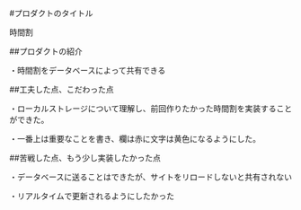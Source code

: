 #プロダクトのタイトル

時間割



##プロダクトの紹介

・時間割をデータベースによって共有できる



##工夫した点、こだわった点

・ローカルストレージについて理解し、前回作りたかった時間割を実装することができた。

・一番上は重要なことを書き、欄は赤に文字は黄色になるようにした。

##苦戦した点、もう少し実装したかった点

・データベースに送ることはできたが、サイトをリロードしないと共有されない

・リアルタイムで更新されるようにしたかった
